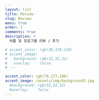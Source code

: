 ```yaml
---
layout: list
title: Review
slug: Review
menu: true
order: 3
comments: true
description: >
  어플 및 프로그램 리뷰 / 후기

# accent_color: rgb(38,139,210)
# accent_image:
#   background: rgb(32,32,32)
#   overlay:    false
# ---

accent_color: rgb(79,177,186)
accent_image: /assets/img/background5.jpg
  #background: rgb(32,32,32)
  #overlay:    false
---
```

